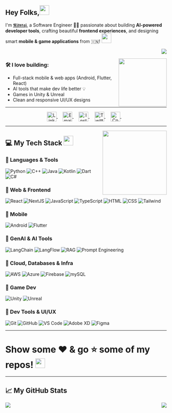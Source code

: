## Hey Folks,<img src="https://emojis.slackmojis.com/emojis/images/1536351075/4594/blob-wave.gif?1536351075" width="30px">  
I'm [𝕽𝖎𝖙𝖚𝖗𝖆𝖏](https://www.linkedin.com/in/riturajjain2000/), a Software Engineer 👨‍💻 passionate about building **AI-powered developer tools**, crafting beautiful **frontend experiences**, and designing smart **mobile & game applications** from 🇮🇳! <img src="https://emojis.slackmojis.com/emojis/images/1531849430/4246/blob-sunglasses.gif?1531849430" width="30"/>  
<p  align="right"><img src="https://komarev.com/ghpvc/?username=riturajjain2000" /></p>

<img align="right" src="https://media2.giphy.com/media/VTtANKl0beDFQRLDTh/giphy.gif" width="150" height="150"/>

### 🛠️ I love building:
- Full-stack mobile & web apps (Android, Flutter, React)
- AI tools that make dev life better 💡
- Games in Unity & Unreal
- Clean and responsive UI/UX designs

---

<div align="center">

<a href="https://www.linkedin.com/in/riturajjain2000/">
  <img align="center" alt="LinkedIn" width="30px" src="https://cdn.jsdelivr.net/npm/simple-icons@v3/icons/linkedin.svg" />
</a>&nbsp;&nbsp;&nbsp;
<a href="mailto:rrjain20122000@gmail.com">
  <img align="center" alt="Email" width="30px" src="https://cdn.jsdelivr.net/npm/simple-icons@3.11.0/icons/gmail.svg" />
</a>&nbsp;&nbsp;&nbsp;
<a href="https://www.instagram.com/ritxjai/">
  <img align="center" alt="Instagram" width="30px" src="https://cdn.jsdelivr.net/npm/simple-icons@v3/icons/instagram.svg" />
</a>&nbsp;&nbsp;&nbsp;
<a href="https://twitter.com/riturajjain2000">
  <img align="center" alt="Twitter" width="30px" src="https://cdn.jsdelivr.net/npm/simple-icons@v3/icons/twitter.svg" />
</a>&nbsp;&nbsp;&nbsp;
<a href="https://www.codechef.com/users/rituraj_jain">
  <img align="center" alt="Codechef" width="30px" src="https://cdn.jsdelivr.net/npm/simple-icons@v3/icons/codechef.svg" />
</a>&nbsp;&nbsp;&nbsp;
</div>

---


<img align="right" src="https://media2.giphy.com/media/LmNwrBhejkK9EFP504/giphy.gif" width="200" height="200"/>

## 💻 My Tech Stack <img src="https://emojis.slackmojis.com/emojis/images/1586280906/8541/computercat.gif?1586280906" width="30px">

### 🔹 Languages & Tools  
![Python](https://img.shields.io/badge/-Python-grey?style=for-the-badge&logo=Python&logoColor=ffffff)
![C++](https://img.shields.io/badge/-C%2B%2B-blue?style=for-the-badge&logo=C%2B%2B&logoColor=ffffff)
![Java](https://img.shields.io/badge/-Java-yellow?style=for-the-badge&logo=Java&logoColor=000000)
![Kotlin](https://img.shields.io/badge/-Kotlin-black?style=for-the-badge&logo=Kotlin&logoColor=ffffff)
![Dart](https://img.shields.io/badge/-Dart-cyan?style=for-the-badge&logo=Dart&logoColor=000000)
![C#](https://img.shields.io/badge/-C%23-blueviolet?style=for-the-badge&logo=C%20Sharp&logoColor=ffffff)

### 🔹 Web & Frontend  
![React](https://img.shields.io/badge/-ReactJS-black?style=for-the-badge&logo=React&logoColor=61DAFB)
![NextJS](https://img.shields.io/badge/-NextJS-grey?style=for-the-badge&logo=Next.js&logoColor=ffffff)
![JavaScript](https://img.shields.io/badge/-JavaScript-yellow?style=for-the-badge&logo=JavaScript&logoColor=000000)
![TypeScript](https://img.shields.io/badge/-TypeScript-blue?style=for-the-badge&logo=TypeScript&logoColor=ffffff)
![HTML](https://img.shields.io/badge/-HTML5-orange?style=for-the-badge&logo=HTML5&logoColor=ffffff)
![CSS](https://img.shields.io/badge/-CSS3-blue?style=for-the-badge&logo=CSS3&logoColor=ffffff)
![Tailwind](https://img.shields.io/badge/-Tailwind-06B6D4?style=for-the-badge&logo=tailwind-css&logoColor=ffffff)

### 🔹 Mobile  
![Android](https://img.shields.io/badge/-Android-green?style=for-the-badge&logo=Android&logoColor=ffffff)
![Flutter](https://img.shields.io/badge/-Flutter-blue?style=for-the-badge&logo=Flutter&logoColor=ffffff)

### 🔹 GenAI & AI Tools  
![LangChain](https://img.shields.io/badge/-LangChain-black?style=for-the-badge)
![LangFlow](https://img.shields.io/badge/-LangFlow-blue?style=for-the-badge)
![RAG](https://img.shields.io/badge/-RAG-00C853?style=for-the-badge)
![Prompt Engineering](https://img.shields.io/badge/-Prompt%20Engineering-9C27B0?style=for-the-badge)

### 🔹 Cloud, Databases & Infra  
![AWS](https://img.shields.io/badge/-AWS-orange?style=for-the-badge&logo=Amazon-AWS&logoColor=ffffff)
![Azure](https://img.shields.io/badge/-Azure-blue?style=for-the-badge&logo=Microsoft-Azure&logoColor=ffffff)
![Firebase](https://img.shields.io/badge/-Firebase-yellow?style=for-the-badge&logo=Firebase&logoColor=ffffff)
![mySQL](https://img.shields.io/badge/-mySQL-black?style=for-the-badge&logo=mySQL&logoColor=ffffff)

### 🔹 Game Dev  
![Unity](https://img.shields.io/badge/-Unity-grey?style=for-the-badge&logo=Unity&logoColor=ffffff)
![Unreal](https://img.shields.io/badge/-Unreal-grey?style=for-the-badge&logo=Unreal%20Engine&logoColor=ffffff)

### 🔹 Dev Tools & UI/UX  
![Git](https://img.shields.io/badge/-Git-grey?style=for-the-badge&logo=Git&logoColor=ffffff)
![GitHub](https://img.shields.io/badge/-GitHub-grey?style=for-the-badge&logo=GitHub&logoColor=ffffff)
![VS Code](https://img.shields.io/badge/-VSCode-007ACC?style=for-the-badge&logo=visual-studio-code&logoColor=white)
![Adobe XD](http://img.shields.io/badge/-Adobe%20XD-blueviolet?style=for-the-badge&logo=Adobe%20XD&logoColor=ffffff)
![Figma](https://img.shields.io/badge/-Figma-orange?style=for-the-badge&logo=Figma&logoColor=ffffff)

---
# Show some ❤️ & go ⭐ some of my repos! <img src="https://emojis.slackmojis.com/emojis/images/1593555389/9579/blob_excited.gif?1593555389" width="30px">
---

## 📈 My GitHub Stats

<a href="https://github-readme-stats.vercel.app/api/top-langs/?username=riturajjain2000&show_icons=true&theme=onedark&layout=compact">
  <img align="left" src="https://github-readme-stats.vercel.app/api/top-langs/?username=riturajjain2000&show_icons=true&theme=onedark&layout=compact" />
</a>

<a href="https://github-readme-stats.vercel.app/api?username=riturajjain2000&show_icons=true&theme=onedark&include_all_commits=true">
  <img align="right" src="https://github-readme-stats.vercel.app/api?username=riturajjain2000&show_icons=true&theme=onedark&include_all_commits=true" />
</a>
